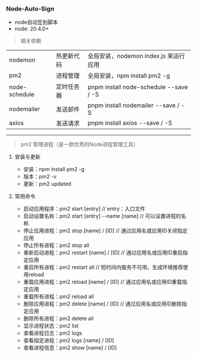 ### Node-Auto-Sign

- node自动签到脚本
- node: 20.4.0+

> 相关依赖

<table>
    <tbody>
        <tr>
            <td>nodemon</td>
            <td>热更新代码</td>
            <td>全局安装，nodemon index.js 来运行应用</td>
        </tr>
        <tr>
            <td>pm2</td>
            <td>进程管理</td>
            <td>全局安装，npm install pm2 -g</td>
        </tr>
        <tr>
            <td>node-schedule</td>
            <td>定时任务器</td>
            <td>pnpm install node-schedule --save / -S</td>
        </tr>
        <tr>
            <td>nodemailer</td>
            <td>发送邮件</td>
            <td>pnpm install nodemailer --save / -S</td>
        </tr>
        <tr>
            <td>axios</td>
            <td>发送请求</td>
            <td>pnpm install axios --save / -S</td>
        </tr>
    <tbody>
</table>

-----

> pm2 管理进程（是一款优秀的Node进程管理工具）

1. 安装与更新

    - 安装：npm install pm2 -g
    - 版本：pm2 -v
    - 更新：pm2 updated

2. 常用命令

    - 启动应用程序：pm2 start [entry]  // entry：入口文件
    - 启动设置名称：pm2 start [entry] --name [name]  // 可以设置进程的名称
    - 停止应用进程：pm2 stop [name] / [ID]  // 通过应用名或应用ID关闭指定应用
    - 停止所有进程：pm2 stop all
    - 重新启动进程：pm2 restart [name] / [ID]  // 通过应用名或应用ID重启指定应用
    - 重启所有进程：pm2 restart all // 短时间内服务不可用。生成环境推荐使用reload
    - 重载应用进程：pm2 reload [name] / [ID]  // 通过应用名或应用ID重载指定应用
    - 重载所有进程：pm2 reload all
    - 删除应用进程：pm2 delete [name] / [ID]  // 通过应用名或应用ID删除指定应用
    - 删除所有进程：pm2 delete all
    - 显示进程状态：pm2 list
    - 查看进程日志：pm2 logs
    - 查看指定进程：pm2 logs [name] / [ID]
    - 查看进程信息：pm2 show [name] / [ID]

